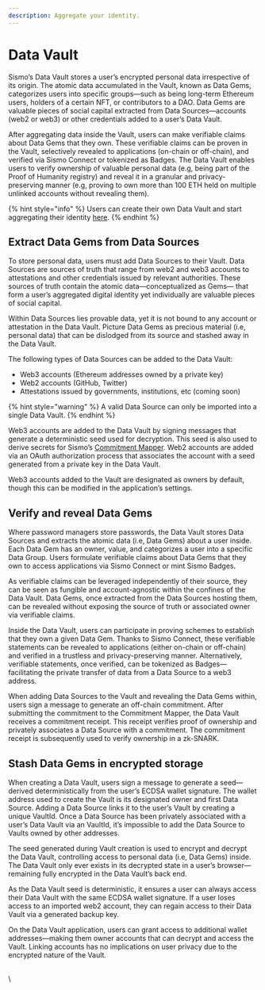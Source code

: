 ```yaml
---
description: Aggregate your identity.
---
```


# Data Vault

Sismo’s Data Vault stores a user’s encrypted personal data irrespective of its origin. The atomic data accumulated in the Vault, known as Data Gems, categorizes users into specific groups—such as being long-term Ethereum users, holders of a certain NFT, or contributors to a DAO. Data Gems are valuable pieces of social capital extracted from Data Sources—accounts (web2 or web3) or other credentials added to a user’s Data Vault.

After aggregating data inside the Vault, users can make verifiable claims about Data Gems that they own. These verifiable claims can be proven in the Vault, selectively revealed to applications (on-chain or off-chain), and verified via Sismo Connect or tokenized as Badges. The Data Vault enables users to verify ownership of valuable personal data (e.g, being part of the Proof of Humanity registry) and reveal it in a granular and privacy-preserving manner (e.g, proving to own more than 100 ETH held on multiple unlinked accounts without revealing them).

{% hint style="info" %}
Users can create their own Data Vault and start aggregating their identity [here](https://vault-beta.sismo.io/).
{% endhint %}

## Extract Data Gems from Data Sources

To store personal data, users must add Data Sources to their Vault. Data Sources are sources of truth that range from web2 and web3 accounts to attestations and other credentials issued by relevant authorities. These sources of truth contain the atomic data—conceptualized as Gems— that form a user’s aggregated digital identity yet individually are valuable pieces of social capital.

Within Data Sources lies provable data, yet it is not bound to any account or attestation in the Data Vault. Picture Data Gems as precious material (i.e, personal data) that can be dislodged from its source and stashed away in the Data Vault.

The following types of Data Sources can be added to the Data Vault:

* Web3 accounts (Ethereum addresses owned by a private key)
* Web2 accounts (GitHub, Twitter)
* Attestations issued by governments, institutions, etc (coming soon)

{% hint style="warning" %}
A valid Data Source can only be imported into a single Data Vault.
{% endhint %}

Web3 accounts are added to the Data Vault by signing messages that generate a deterministic seed used for decryption. This seed is also used to derive secrets for Sismo’s [Commitment Mapper](../technical-concepts/commitment-mapper.md). Web2 accounts are added via an OAuth authorization process that associates the account with a seed generated from a private key in the Data Vault.

Web3 accounts added to the Vault are designated as owners by default, though this can be modified in the application’s settings.

## Verify and reveal Data Gems

Where password managers store passwords, the Data Vault stores Data Sources and extracts the atomic data (i.e, Data Gems) about a user inside. Each Data Gem has an owner, value, and categorizes a user into a specific Data Group. Users formulate verifiable claims about Data Gems that they own to access applications via Sismo Connect or mint Sismo Badges.

As verifiable claims can be leveraged independently of their source, they can be seen as fungible and account-agnostic within the confines of the Data Vault. Data Gems, once extracted from the Data Sources hosting them, can be revealed without exposing the source of truth or associated owner via verifiable claims.

Inside the Data Vault, users can participate in proving schemes to establish that they own a given Data Gem. Thanks to Sismo Connect, these verifiable statements can be revealed to applications (either on-chain or off-chain) and verified in a trustless and privacy-preserving manner. Alternatively, verifiable statements, once verified, can be tokenized as Badges—facilitating the private transfer of data from a Data Source to a web3 address.

When adding Data Sources to the Vault and revealing the Data Gems within, users sign a message to generate an off-chain commitment. After submitting the commitment to the Commitment Mapper, the Data Vault receives a commitment receipt. This receipt verifies proof of ownership and privately associates a Data Source with a commitment. The commitment receipt is subsequently used to verify ownership in a zk-SNARK.

## Stash Data Gems in encrypted storage

When creating a Data Vault, users sign a message to generate a seed—derived deterministically from the user’s ECDSA wallet signature. The wallet address used to create the Vault is its designated owner and first Data Source. Adding a Data Source links it to the user’s Vault by creating a unique VaultId. Once a Data Source has been privately associated with a user’s Data Vault via an VaultId, it’s impossible to add the Data Source to Vaults owned by other addresses.

The seed generated during Vault creation is used to encrypt and decrypt the Data Vault, controlling access to personal data (i.e, Data Gems) inside. The Data Vault only ever exists in its decrypted state in a user’s browser—remaining fully encrypted in the Data Vault’s back end.

As the Data Vault seed is deterministic, it ensures a user can always access their Data Vault with the same ECDSA wallet signature. If a user loses access to an imported web2 account, they can regain access to their Data Vault via a generated backup key.

On the Data Vault application, users can grant access to additional wallet addresses—making them owner accounts that can decrypt and access the Vault. Linking accounts has no implications on user privacy due to the encrypted nature of the Vault.

\
\

